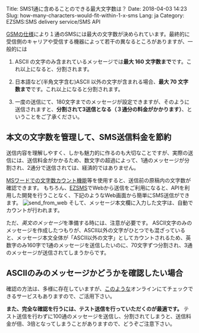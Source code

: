 Title: SMS1通に含めることのできる最大文字数は？
Date: 2018-04-03 14:23
Slug: how-many-characters-would-fit-within-1-x-sms
Lang: ja
Category: EZSMS:SMS delivery service/SMS API

[GSMの仕様](https://ja.wikipedia.org/wiki/%E3%82%B7%E3%83%A7%E3%83%BC%E3%83%88%E3%83%A1%E3%83%83%E3%82%BB%E3%83%BC%E3%82%B8%E3%82%B5%E3%83%BC%E3%83%93%E3%82%B9)により１通のSMSには最大の文字数が決められています。最終的に受信側のキャリアや受信する機器によって若干の異なるところがありますが、一般的には

1. ASCII の文字のみ含まれているメッセージでは**最大 160 文字数まで**です。これ以上になると、分割されます。

2. 日本語など(半角文字含む)ASCII 以外の文字が含まれる場合、**最大 70 文字数まで**です。これ以上になると分割されます。

3. 一度の送信にて、180文字までのメッセージが設定できますが、そのように送信されますと、**分割されて3送信となる（３通分の料金がかかります）**、ということをご了承ください。

## 本文の文字数を管理して、SMS送信料金を節約
送信内容を理解しやすく、しかも魅力的に作るのも大切なことですが、実際の送信には、送信料金がかかるため、数文字の超過によって、1通のメッセージが分割され、2通分で送信されては、経済的ではありません。

[MSワードでの文字数カウント機能](https://support.office.com/ja-jp/article/word-for-mac-%E3%81%A7%E6%96%87%E5%AD%97%E6%95%B0-%E3%81%8A%E3%82%88%E3%81%B3%E9%96%A2%E9%80%A3%E3%81%99%E3%82%8B%E6%83%85%E5%A0%B1-%E3%82%92%E8%A1%A8%E7%A4%BA%E3%81%99%E3%82%8B-441b6035-17fc-46df-9f6d-9174bd5c3bf1)等を使用すると、送信前の原稿内の文字数が確認できます。
もちろん、[EZSMS](https://www.ezsms.biz/ja/)でWebから送信をご利用になると、APIを利用した開発を行うことなく、下記のようなWeb画面から簡単にSMS送信ができます。
![send_from_web](images/send_from_web.png)
そして、メッセージ本文欄に入力した文字は、自動でカウントが行われます。

ただ、*英文のメッセージ*を準備する時には、注意が必要です。
ASCII文字のみのメッセージを作成したつもりが、ASCII以外の文字がひとつでも混ざっていると、メッセージ本文全体が「ASCII以外の文字」としてカウントされるため、英数字のみ160字で1通のメッセージを送信したいのに、70文字ずつ分割され、3通のメッセージが送信されてしまうからです。

## ASCIIのみのメッセージかどうかを確認したい場合
確認の方法は、多様に存在していますが、[このような](https://pteo.paranoiaworks.mobi/diacriticsremover/)オンラインにてチェックできるサービスもありますので、ご活用下さい。

**また、完全な確認を行うには、テスト送信を行っていただくのが最適です。**
テスト送信を行わずに100通のメッセージを送信し、分割されてしまうと、送信料金が倍、3倍となってしまうことがありますので、どうぞご注意下さい。
